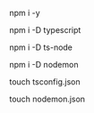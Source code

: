 npm i -y

npm i -D typescript

npm i -D ts-node

npm i -D nodemon

touch tsconfig.json

touch nodemon.json